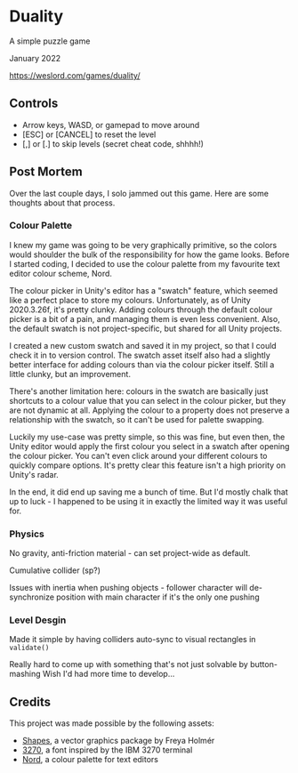 # Duality

A simple puzzle game

January 2022

<https://weslord.com/games/duality/>

## Controls

- Arrow keys, WASD, or gamepad to move around
- [ESC] or [CANCEL] to reset the level
- [,] or [.] to skip levels (secret cheat code, shhhh!)

## Post Mortem

Over the last couple days, I solo jammed out this game. Here are some thoughts
about that process.

### Colour Palette

I knew my game was going to be very graphically primitive, so the colors would
shoulder the bulk of the responsibility for how the game looks. Before I started
coding, I decided to use the colour palette from my favourite text editor colour
scheme, Nord.

The colour picker in Unity's editor has a "swatch" feature, which seemed like a
perfect place to store my colours. Unfortunately, as of Unity 2020.3.26f, it's
pretty clunky. Adding colours through the default colour picker is a bit of a
pain, and managing them is even less convenient. Also, the default swatch is not
project-specific, but shared for all Unity projects.

I created a new custom swatch and saved it in my project, so that I could check
it in to version control. The swatch asset itself also had a slightly better
interface for adding colours than via the colour picker itself. Still a little
clunky, but an improvement.

There's another limitation here: colours in the swatch are basically just
shortcuts to a colour value that you can select in the colour picker, but they
are not dynamic at all. Applying the colour to a property does not preserve a
relationship with the swatch, so it can't be used for palette swapping.

Luckily my use-case was pretty simple, so this was fine, but even then, the
Unity editor would apply the first colour you select in a swatch after opening
the colour picker. You can't even click around your different colours to quickly
compare options. It's pretty clear this feature isn't a high priority on Unity's
radar.

In the end, it did end up saving me a bunch of time. But I'd mostly chalk that
up to luck - I happened to be using it in exactly the limited way it was useful
for.

### Physics

No gravity, anti-friction material - can set project-wide as default.

Cumulative collider (sp?)

Issues with inertia when pushing objects - follower character will
de-synchronize position with main character if it's the only one pushing

### Level Desgin

Made it simple by having colliders auto-sync to visual rectangles in `validate()`

Really hard to come up with something that's not just solvable by button-mashing
Wish I'd had more time to develop...

## Credits

This project was made possible by the following assets:

- [Shapes](https://assetstore.unity.com/packages/tools/particles-effects/shapes-173167),
  a vector graphics package by Freya Holmér
- [3270](https://github.com/rbanffy/3270font), a font inspired by the IBM 3270
  terminal
- [Nord](https://www.nordtheme.com/), a colour palette for text editors

